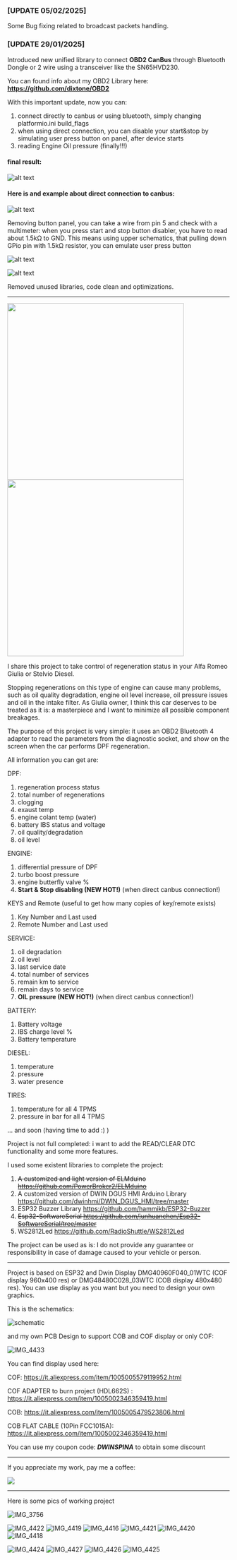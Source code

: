 ### [UPDATE 05/02/2025]
Some Bug fixing related to broadcast packets handling.

### [UPDATE 29/01/2025]

Introduced new unified library to connect **OBD2 CanBus** through Bluetooth Dongle or 2 wire using a transceiver like the SN65HVD230. 

You can found info about my OBD2 Library here: **https://github.com/dixtone/OBD2**

With this important update, now you can:
1) connect directly to canbus or using bluetooth, simply changing platformio.ini build_flags
2) when using direct connection, you can disable your start&stop by simulating user press button on panel, after device starts
3) reading Engine Oil pressure (finally!!!)

#### final result: ####

![alt text](images/mounted_monitor.jpeg)


#### Here is and example about direct connection to canbus: ####

![alt text](images/dixtone_giulia_stelvio_connection.png)

Removing button panel, you can take a wire from pin 5 and check with a multimeter: when you press start and stop button disabler, you have to read about 1.5kΩ to GND. 
This means using upper schematics, that pulling down GPio pin with 1.5kΩ resistor, you can emulate user press button

![alt text](images/start-stop-connector.jpeg)

![alt text](images/3dbox.jpeg)


Removed unused libraries, code clean and optimizations.

********
<img border="0" src="https://github.com/user-attachments/assets/622e0cb5-ba29-4840-badb-5596f89e2a06" width="400" >

<img border="0" src="https://github.com/user-attachments/assets/ceffba97-147f-44e0-8d5f-9202af58b010" width="400" >


I share this project to take control of regeneration status in your Alfa Romeo Giulia or Stelvio Diesel.

Stopping regenerations on this type of engine can cause many problems, such as oil quality degradation, engine oil level increase, oil pressure issues and oil in the intake filter.
As Giulia owner, I think this car deserves to be treated as it is: a masterpiece and I want to minimize all possible component breakages.

The purpose of this project is very simple: it uses an OBD2 Bluetooth 4 adapter to read the parameters from the diagnostic socket, and show on the screen when the car performs DPF regeneration.

All information you can get are:

DPF:
1) regeneration process status
2) total number of regenerations
3) clogging
4) exaust temp
5) engine colant temp (water)
6) battery IBS status and voltage
7) oil quality/degradation
8) oil level

ENGINE:
1) differential pressure of DPF
2) turbo boost pressure
3) engine butterfly valve %
4) **Start & Stop disabling (NEW HOT!)** (when direct canbus connection!)
   
KEYS and Remote (useful to get how many copies of key/remote exists)
1) Key Number and Last used
2) Remote Number and Last used

SERVICE:
1) oil degradation
2) oil level
3) last service date
4) total number of services
5) remain km to service
6) remain days to service
7) **OIL pressure (NEW HOT!)** (when direct canbus connection!)

BATTERY:
1) Battery voltage
2) IBS charge level %
3) Battery temperature

DIESEL:
1) temperature
2) pressure
3) water presence

TIRES:
1) temperature for all 4 TPMS
2) pressure in bar for all 4 TPMS

... and soon (having time to add :) )

Project is not full completed: i want to add the READ/CLEAR DTC functionality and some more features.

I used some existent libraries to complete the project:
1) ~~A customized and light version of ELMduino  https://github.com/PowerBroker2/ELMduino~~
2) A customized version of DWIN DGUS HMI Arduino Library https://github.com/dwinhmi/DWIN_DGUS_HMI/tree/master
3) ESP32 Buzzer Library https://github.com/hammikb/ESP32-Buzzer
4) ~~Esp32-SoftwareSerial  https://github.com/junhuanchen/Esp32-SoftwareSerial/tree/master~~
5) WS2812Led https://github.com/RadioShuttle/WS2812Led


The project can be used as is: I do not provide any guarantee or responsibility in case of damage caused to your vehicle or person.


****************** 

Project is based on ESP32 and Dwin Display DMG40960F040_01WTC (COF display 960x400 res) or DMG48480C028_03WTC (COB display 480x480 res).
You can use display as you want but you need to design your own graphics.

This is the schematics: 

![schematic](https://github.com/user-attachments/assets/2369686e-838d-48aa-961f-b31e9447bd95)

and my own PCB Design to support COB and COF display or only COF:

![IMG_4433](https://github.com/user-attachments/assets/0626f264-54c9-4286-a8c6-bbb71eeded09)


You can find display used here: 

COF: https://it.aliexpress.com/item/1005005579119952.html

COF ADAPTER to burn project (HDL662S) : https://it.aliexpress.com/item/1005002346359419.html

COB: https://it.aliexpress.com/item/1005005479523806.html

COB FLAT CABLE (10Pin FCC1015A): https://it.aliexpress.com/item/1005002346359419.html

You can use my coupon code: <i><strong>DWINSPINA</strong></i>  to obtain some discount


****************** 

If you appreciate my work, pay me a coffee: 

<a target="_blank" href="https://www.paypal.com/donate/?business=UPRH64ZWV5M4E&no_recurring=0&currency_code=EUR"><img border="0" src="https://github.com/user-attachments/assets/17768a9f-a07d-4521-9839-ec5e2b77f3cd"></a>

****************** 


Here is some pics of working project

![IMG_3756](https://github.com/user-attachments/assets/f0979082-420f-46ee-9823-8e28603577ed)



![IMG_4422](https://github.com/user-attachments/assets/b3226f9f-2f54-4ed2-bad4-6995cc9fcdf2)
![IMG_4419](https://github.com/user-attachments/assets/cc0b36db-9a3c-401c-87c9-45f2591e705a)
![IMG_4416](https://github.com/user-attachments/assets/774ef953-7c30-4068-b9cb-28dbc79b6c21)
![IMG_4421](https://github.com/user-attachments/assets/d72baa0e-949c-4142-91e4-04f92746f187)
![IMG_4420](https://github.com/user-attachments/assets/42c97e46-0938-4218-a03c-e7efa59b8a88)
![IMG_4418](https://github.com/user-attachments/assets/5b1a1ae7-2786-4004-8513-fe798668c6cd)

![IMG_4424](https://github.com/user-attachments/assets/1627e4bf-573e-46af-bb34-d9d29346455c)
![IMG_4427](https://github.com/user-attachments/assets/b7dbda4a-e100-487d-90f8-834fccf39813)
![IMG_4426](https://github.com/user-attachments/assets/3c602638-e4d3-462c-b906-c0f0c6dd17a8)
![IMG_4425](https://github.com/user-attachments/assets/a7f7943e-15b0-40cf-8237-bfb5237d3d9a)

